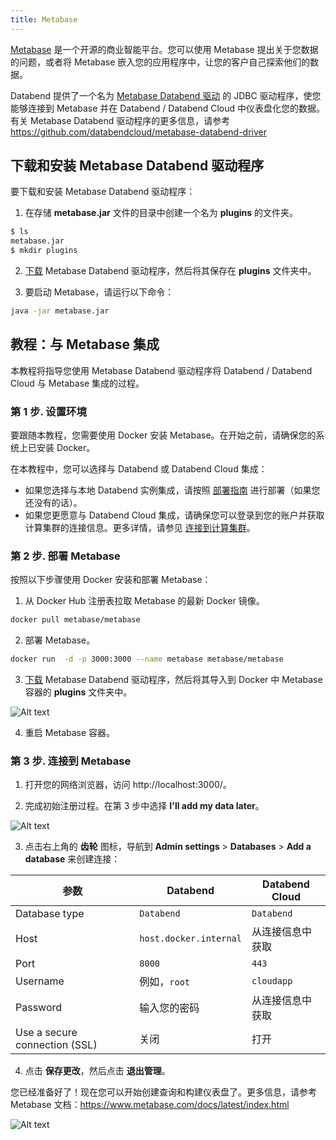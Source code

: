 ```yaml
---
title: Metabase
---
```


[Metabase](https://www.metabase.com/) 是一个开源的商业智能平台。您可以使用 Metabase 提出关于您数据的问题，或者将 Metabase 嵌入您的应用程序中，让您的客户自己探索他们的数据。

Databend 提供了一个名为 [Metabase Databend 驱动](https://github.com/databendcloud/metabase-databend-driver/releases/latest) 的 JDBC 驱动程序，使您能够连接到 Metabase 并在 Databend / Databend Cloud 中仪表盘化您的数据。有关 Metabase Databend 驱动程序的更多信息，请参考 https://github.com/databendcloud/metabase-databend-driver

## 下载和安装 Metabase Databend 驱动程序

要下载和安装 Metabase Databend 驱动程序：

1. 在存储 **metabase.jar** 文件的目录中创建一个名为 **plugins** 的文件夹。

```bash
$ ls
metabase.jar
$ mkdir plugins
```

2. [下载](https://github.com/databendcloud/metabase-databend-driver/releases/latest) Metabase Databend 驱动程序，然后将其保存在 **plugins** 文件夹中。

3. 要启动 Metabase，请运行以下命令：

```bash
java -jar metabase.jar
```

## 教程：与 Metabase 集成

本教程将指导您使用 Metabase Databend 驱动程序将 Databend / Databend Cloud 与 Metabase 集成的过程。

### 第 1 步. 设置环境

要跟随本教程，您需要使用 Docker 安装 Metabase。在开始之前，请确保您的系统上已安装 Docker。

在本教程中，您可以选择与 Databend 或 Databend Cloud 集成：

- 如果您选择与本地 Databend 实例集成，请按照 [部署指南](/guides/deploy) 进行部署（如果您还没有的话）。
- 如果您更愿意与 Databend Cloud 集成，请确保您可以登录到您的账户并获取计算集群的连接信息。更多详情，请参见 [连接到计算集群](/guides/cloud/using-databend-cloud/warehouses#connecting)。

### 第 2 步. 部署 Metabase

按照以下步骤使用 Docker 安装和部署 Metabase：

1. 从 Docker Hub 注册表拉取 Metabase 的最新 Docker 镜像。

```bash
docker pull metabase/metabase
```

2. 部署 Metabase。

```bash
docker run  -d -p 3000:3000 --name metabase metabase/metabase
```

3. [下载](https://github.com/databendcloud/metabase-databend-driver/releases/latest) Metabase Databend 驱动程序，然后将其导入到 Docker 中 Metabase 容器的 **plugins** 文件夹中。

![Alt text](@site/docs/public/img/integration/add2plugins.gif)

4. 重启 Metabase 容器。

### 第 3 步. 连接到 Metabase

1. 打开您的网络浏览器，访问 http://localhost:3000/。

2. 完成初始注册过程。在第 3 步中选择 **I'll add my data later**。

![Alt text](@site/docs/public/img/integration/add-later.png)

3. 点击右上角的 **齿轮** 图标，导航到 **Admin settings** > **Databases** > **Add a database** 来创建连接：

| 参数                          | Databend               | Databend Cloud   |
| ----------------------------- | ---------------------- | ---------------- |
| Database type                 | `Databend`             | `Databend`       |
| Host                          | `host.docker.internal` | 从连接信息中获取 |
| Port                          | `8000`                 | `443`            |
| Username                      | 例如，`root`           | `cloudapp`       |
| Password                      | 输入您的密码           | 从连接信息中获取 |
| Use a secure connection (SSL) | 关闭                   | 打开             |

4. 点击 **保存更改**，然后点击 **退出管理**。

您已经准备好了！现在您可以开始创建查询和构建仪表盘了。更多信息，请参考 Metabase 文档：https://www.metabase.com/docs/latest/index.html

![Alt text](@site/docs/public/img/integration/allset.png)
